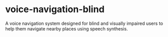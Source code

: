 # voice-navigation-blind
A voice navigation system designed for blind and visually impaired users to help them navigate nearby places using speech synthesis.
